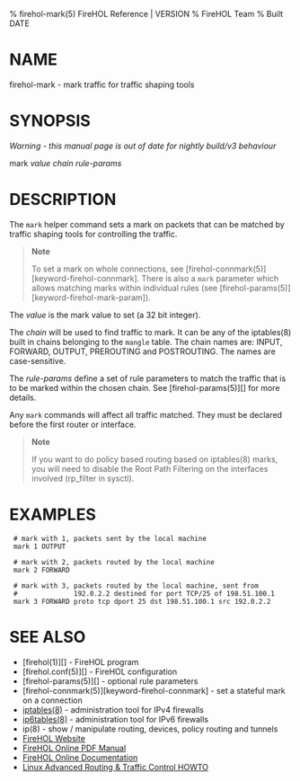 % firehol-mark(5) FireHOL Reference | VERSION
% FireHOL Team
% Built DATE

# NAME

firehol-mark - mark traffic for traffic shaping tools

# SYNOPSIS

*Warning - this manual page is out of date for nightly build/v3 behaviour*

mark *value* *chain* *rule-params*

<!--
contents-table:helper:mark:keyword-firehol-mark-helper:Y:-:Set a stateful mark from the `usermark` group.
  -->

# DESCRIPTION

The `mark` helper command sets a mark on packets that can be matched by
traffic shaping tools for controlling the traffic.

> **Note**
>
> To set a mark on whole connections, see
> [firehol-connmark(5)][keyword-firehol-connmark]. There is also a `mark`
> parameter which allows matching marks within individual rules (see 
> [firehol-params(5)][keyword-firehol-mark-param]).

The *value* is the mark value to set (a 32 bit integer).

The *chain* will be used to find traffic to mark. It can be any of the
iptables(8) built in chains belonging to the `mangle` table. The chain
names are: INPUT, FORWARD, OUTPUT, PREROUTING and POSTROUTING. The names
are case-sensitive.

The *rule-params* define a set of rule parameters to match the traffic
that is to be marked within the chosen chain. See
[firehol-params(5)][] for more details.

Any `mark` commands will affect all traffic matched. They must be
declared before the first router or interface.

> **Note**
>
> If you want to do policy based routing based on iptables(8) marks, you
> will need to disable the Root Path Filtering on the interfaces
> involved (rp\_filter in sysctl).


# EXAMPLES

~~~~
 # mark with 1, packets sent by the local machine
 mark 1 OUTPUT

 # mark with 2, packets routed by the local machine
 mark 2 FORWARD

 # mark with 3, packets routed by the local machine, sent from
 #              192.0.2.2 destined for port TCP/25 of 198.51.100.1
 mark 3 FORWARD proto tcp dport 25 dst 198.51.100.1 src 192.0.2.2
~~~~

# SEE ALSO

* [firehol(1)][] - FireHOL program
* [firehol.conf(5)][] - FireHOL configuration
* [firehol-params(5)][] - optional rule parameters
* [firehol-connmark(5)][keyword-firehol-connmark] - set a stateful mark on a connection
* [iptables(8)](http://ipset.netfilter.org/iptables.man.html) - administration tool for IPv4 firewalls
* [ip6tables(8)](http://ipset.netfilter.org/ip6tables.man.html) - administration tool for IPv6 firewalls
* ip(8) - show / manipulate routing, devices, policy routing and tunnels
* [FireHOL Website](http://firehol.org/)
* [FireHOL Online PDF Manual](http://firehol.org/firehol-manual.pdf)
* [FireHOL Online Documentation](http://firehol.org/documentation/)
* [Linux Advanced Routing & Traffic Control HOWTO](http://lartc.org/howto/)
